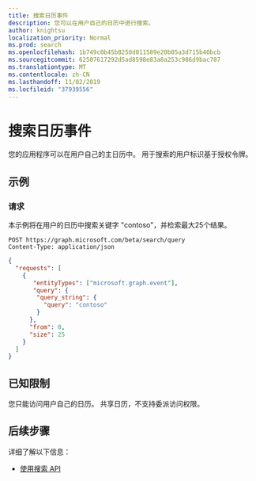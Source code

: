 ```yaml
---
title: 搜索日历事件
description: 您可以在用户自己的日历中进行搜索。
author: knightsu
localization_priority: Normal
ms.prod: search
ms.openlocfilehash: 1b749c0b45b8250d011589e20b05a3d715b40bcb
ms.sourcegitcommit: 62507617292d5ad8598e83a8a253c986d9bac787
ms.translationtype: MT
ms.contentlocale: zh-CN
ms.lasthandoff: 11/02/2019
ms.locfileid: "37939556"
---
```

# <a name="search-calendar-events"></a>搜索日历事件

您的应用程序可以在用户自己的主日历中。 用于搜索的用户标识基于授权令牌。

## <a name="example"></a>示例

### <a name="request"></a>请求

本示例将在用户的日历中搜索关键字 "contoso"，并检索最大25个结果。

```HTTP
POST https://graph.microsoft.com/beta/search/query
Content-Type: application/json
```

```json
{
  "requests": [
    {
       "entityTypes": ["microsoft.graph.event"],
       "query": {
        "query_string": {
          "query": "contoso"
        }
      },
      "from": 0,
      "size": 25
    }
  ]
}
```

## <a name="known-limitations"></a>已知限制

您只能访问用户自己的日历。 共享日历，不支持委派访问权限。

## <a name="next-steps"></a>后续步骤

详细了解以下信息：

- [使用搜索 API](/graph/api/resources/search-api-overview?view=graph-rest-beta)